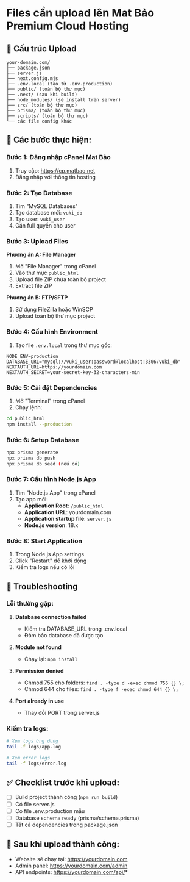 # Files cần upload lên Mat Bảo Premium Cloud Hosting

## 📁 Cấu trúc Upload
```
your-domain.com/
├── package.json
├── server.js
├── next.config.mjs
├── .env.local (tạo từ .env.production)
├── public/ (toàn bộ thư mục)
├── .next/ (sau khi build)
├── node_modules/ (sẽ install trên server)
├── src/ (toàn bộ thư mục)
├── prisma/ (toàn bộ thư mục)
├── scripts/ (toàn bộ thư mục)
└── các file config khác
```

## 🚀 Các bước thực hiện:

### Bước 1: Đăng nhập cPanel Mat Bảo
1. Truy cập: https://cp.matbao.net
2. Đăng nhập với thông tin hosting

### Bước 2: Tạo Database
1. Tìm "MySQL Databases"
2. Tạo database mới: `vuki_db`
3. Tạo user: `vuki_user`
4. Gán full quyền cho user

### Bước 3: Upload Files
**Phương án A: File Manager**
1. Mở "File Manager" trong cPanel
2. Vào thư mục `public_html`
3. Upload file ZIP chứa toàn bộ project
4. Extract file ZIP

**Phương án B: FTP/SFTP**
1. Sử dụng FileZilla hoặc WinSCP
2. Upload toàn bộ thư mục project

### Bước 4: Cấu hình Environment
1. Tạo file `.env.local` trong thư mục gốc:
```env
NODE_ENV=production
DATABASE_URL="mysql://vuki_user:password@localhost:3306/vuki_db"
NEXTAUTH_URL=https://yourdomain.com
NEXTAUTH_SECRET=your-secret-key-32-characters-min
```

### Bước 5: Cài đặt Dependencies
1. Mở "Terminal" trong cPanel
2. Chạy lệnh:
```bash
cd public_html
npm install --production
```

### Bước 6: Setup Database
```bash
npx prisma generate
npx prisma db push
npx prisma db seed (nếu có)
```

### Bước 7: Cấu hình Node.js App
1. Tìm "Node.js App" trong cPanel
2. Tạo app mới:
   - **Application Root**: `/public_html`
   - **Application URL**: yourdomain.com
   - **Application startup file**: `server.js`
   - **Node.js version**: 18.x

### Bước 8: Start Application
1. Trong Node.js App settings
2. Click "Restart" để khởi động
3. Kiểm tra logs nếu có lỗi

## 🔧 Troubleshooting

### Lỗi thường gặp:
1. **Database connection failed**
   - Kiểm tra DATABASE_URL trong .env.local
   - Đảm bảo database đã được tạo

2. **Module not found**
   - Chạy lại: `npm install`

3. **Permission denied**
   - Chmod 755 cho folders: `find . -type d -exec chmod 755 {} \;`
   - Chmod 644 cho files: `find . -type f -exec chmod 644 {} \;`

4. **Port already in use**
   - Thay đổi PORT trong server.js

### Kiểm tra logs:
```bash
# Xem logs ứng dụng
tail -f logs/app.log

# Xem error logs
tail -f logs/error.log
```

## ✅ Checklist trước khi upload:
- [ ] Build project thành công (`npm run build`)
- [ ] Có file server.js
- [ ] Có file .env.production mẫu
- [ ] Database schema ready (prisma/schema.prisma)
- [ ] Tất cả dependencies trong package.json

## 🎯 Sau khi upload thành công:
- Website sẽ chạy tại: https://yourdomain.com
- Admin panel: https://yourdomain.com/admin
- API endpoints: https://yourdomain.com/api/*